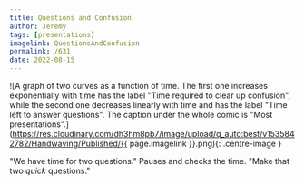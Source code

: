 ```yaml
---
title: Questions and Confusion
author: Jeremy
tags: [presentations]
imagelink: QuestionsAndConfusion
permalink: /631
date: 2022-08-15
---
```


![A graph of two curves as a function of time. The first one increases exponentially with time has the label "Time required to clear up confusion", while the second one decreases linearly with time and has the label "Time left to answer questions". The caption under the whole comic is "Most presentations".](https://res.cloudinary.com/dh3hm8pb7/image/upload/q_auto:best/v1535842782/Handwaving/Published/{{ page.imagelink }}.png){: .centre-image }

"We have time for two questions." Pauses and checks the time. "Make that two *quick* questions."
